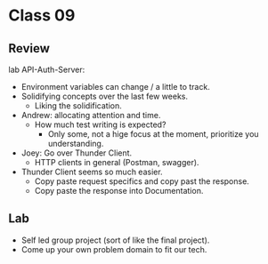 # Class 09

## Review

lab API-Auth-Server:

* Environment variables can change / a little to track.
* Solidifying concepts over the last few weeks.
  * Liking the solidification.
* Andrew: allocating attention and time.
  * How much test writing is expected?
    * Only some, not a hige focus at the moment, prioritize you understanding.
* Joey: Go over Thunder Client.
  * HTTP clients in general (Postman, swagger).
* Thunder Client seems so much easier.
  * Copy paste request specifics and copy past the response.
  * Copy paste the response into Documentation.

## Lab

* Self led group project (sort of like the final project).
* Come up your own problem domain to fit our tech.
